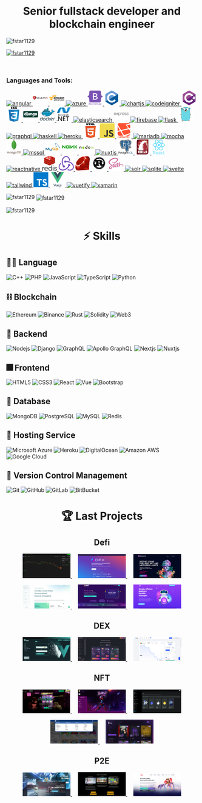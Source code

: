 <h1 align="center">Senior fullstack developer and blockchain engineer</h1>
<p align="left"> <img src="https://komarev.com/ghpvc/?username=fstar1129&label=Profile%20views&color=0e75b6&style=flat" alt="fstar1129" /> </p>

<p align="left"> <a href="https://github.com/ryo-ma/github-profile-trophy"><img src="https://github-profile-trophy.vercel.app/?username=fstar1129" alt="fstar1129" /></a> </p>

<p align="left"> <a href="https://twitter.com/" target="blank"><img src="https://img.shields.io/twitter/follow/?logo=twitter&style=for-the-badge" alt="" /></a> </p>


<h3 align="left">Languages and Tools:</h3>
<p align="left"> <a href="https://angular.io" target="_blank"> <img src="https://angular.io/assets/images/logos/angular/angular.svg" alt="angular" width="40" height="40"/> </a> <a href="https://angular.io" target="_blank"> <img src="https://raw.githubusercontent.com/devicons/devicon/master/icons/angularjs/angularjs-original-wordmark.svg" alt="angularjs" width="40" height="40"/> </a> <a href="https://aws.amazon.com" target="_blank"> <img src="https://raw.githubusercontent.com/devicons/devicon/master/icons/amazonwebservices/amazonwebservices-original-wordmark.svg" alt="aws" width="40" height="40"/> </a> <a href="https://azure.microsoft.com/en-in/" target="_blank"> <img src="https://www.vectorlogo.zone/logos/microsoft_azure/microsoft_azure-icon.svg" alt="azure" width="40" height="40"/> </a> <a href="https://getbootstrap.com" target="_blank"> <img src="https://raw.githubusercontent.com/devicons/devicon/master/icons/bootstrap/bootstrap-plain-wordmark.svg" alt="bootstrap" width="40" height="40"/> </a> <a href="https://www.cprogramming.com/" target="_blank"> <img src="https://raw.githubusercontent.com/devicons/devicon/master/icons/c/c-original.svg" alt="c" width="40" height="40"/> </a> <a href="https://www.chartjs.org" target="_blank"> <img src="https://www.chartjs.org/media/logo-title.svg" alt="chartjs" width="40" height="40"/> </a> <a href="https://codeigniter.com" target="_blank"> <img src="https://cdn.worldvectorlogo.com/logos/codeigniter.svg" alt="codeigniter" width="40" height="40"/> </a> <a href="https://www.w3schools.com/cs/" target="_blank"> <img src="https://raw.githubusercontent.com/devicons/devicon/master/icons/csharp/csharp-original.svg" alt="csharp" width="40" height="40"/> </a> <a href="https://www.w3schools.com/css/" target="_blank"> <img src="https://raw.githubusercontent.com/devicons/devicon/master/icons/css3/css3-original-wordmark.svg" alt="css3" width="40" height="40"/> </a> <a href="https://www.djangoproject.com/" target="_blank"> <img src="https://raw.githubusercontent.com/devicons/devicon/master/icons/django/django-original.svg" alt="django" width="40" height="40"/> </a> <a href="https://www.docker.com/" target="_blank"> <img src="https://raw.githubusercontent.com/devicons/devicon/master/icons/docker/docker-original-wordmark.svg" alt="docker" width="40" height="40"/> </a> <a href="https://dotnet.microsoft.com/" target="_blank"> <img src="https://raw.githubusercontent.com/devicons/devicon/master/icons/dot-net/dot-net-original-wordmark.svg" alt="dotnet" width="40" height="40"/> </a> <a href="https://www.elastic.co" target="_blank"> <img src="https://www.vectorlogo.zone/logos/elastic/elastic-icon.svg" alt="elasticsearch" width="40" height="40"/> </a> <a href="https://expressjs.com" target="_blank"> <img src="https://raw.githubusercontent.com/devicons/devicon/master/icons/express/express-original-wordmark.svg" alt="express" width="40" height="40"/> </a> <a href="https://firebase.google.com/" target="_blank"> <img src="https://www.vectorlogo.zone/logos/firebase/firebase-icon.svg" alt="firebase" width="40" height="40"/> </a> <a href="https://flask.palletsprojects.com/" target="_blank"> <img src="https://www.vectorlogo.zone/logos/pocoo_flask/pocoo_flask-icon.svg" alt="flask" width="40" height="40"/> </a> <a href="https://golang.org" target="_blank"> <img src="https://raw.githubusercontent.com/devicons/devicon/master/icons/go/go-original.svg" alt="go" width="40" height="40"/> </a> <a href="https://graphql.org" target="_blank"> <img src="https://www.vectorlogo.zone/logos/graphql/graphql-icon.svg" alt="graphql" width="40" height="40"/> </a> <a href="https://www.haskell.org/" target="_blank"> <img src="https://upload.wikimedia.org/wikipedia/commons/1/1c/Haskell-Logo.svg" alt="haskell" width="40" height="40"/> </a> <a href="https://heroku.com" target="_blank"> <img src="https://www.vectorlogo.zone/logos/heroku/heroku-icon.svg" alt="heroku" width="40" height="40"/> </a> <a href="https://www.w3.org/html/" target="_blank"> <img src="https://raw.githubusercontent.com/devicons/devicon/master/icons/html5/html5-original-wordmark.svg" alt="html5" width="40" height="40"/> </a> <a href="https://developer.mozilla.org/en-US/docs/Web/JavaScript" target="_blank"> <img src="https://raw.githubusercontent.com/devicons/devicon/master/icons/javascript/javascript-original.svg" alt="javascript" width="40" height="40"/> </a> <a href="https://laravel.com/" target="_blank"> <img src="https://raw.githubusercontent.com/devicons/devicon/master/icons/laravel/laravel-plain-wordmark.svg" alt="laravel" width="40" height="40"/> </a> <a href="https://mariadb.org/" target="_blank"> <img src="https://www.vectorlogo.zone/logos/mariadb/mariadb-icon.svg" alt="mariadb" width="40" height="40"/> </a> <a href="https://mochajs.org" target="_blank"> <img src="https://www.vectorlogo.zone/logos/mochajs/mochajs-icon.svg" alt="mocha" width="40" height="40"/> </a> <a href="https://www.mongodb.com/" target="_blank"> <img src="https://raw.githubusercontent.com/devicons/devicon/master/icons/mongodb/mongodb-original-wordmark.svg" alt="mongodb" width="40" height="40"/> </a> <a href="https://www.microsoft.com/en-us/sql-server" target="_blank"> <img src="https://www.svgrepo.com/show/303229/microsoft-sql-server-logo.svg" alt="mssql" width="40" height="40"/> </a> <a href="https://www.mysql.com/" target="_blank"> <img src="https://raw.githubusercontent.com/devicons/devicon/master/icons/mysql/mysql-original-wordmark.svg" alt="mysql" width="40" height="40"/> </a> <a href="https://www.nginx.com" target="_blank"> <img src="https://raw.githubusercontent.com/devicons/devicon/master/icons/nginx/nginx-original.svg" alt="nginx" width="40" height="40"/> </a> <a href="https://nodejs.org" target="_blank"> <img src="https://raw.githubusercontent.com/devicons/devicon/master/icons/nodejs/nodejs-original-wordmark.svg" alt="nodejs" width="40" height="40"/> </a> <a href="https://nuxtjs.org/" target="_blank"> <img src="https://www.vectorlogo.zone/logos/nuxtjs/nuxtjs-icon.svg" alt="nuxtjs" width="40" height="40"/> </a> <a href="https://www.postgresql.org" target="_blank"> <img src="https://raw.githubusercontent.com/devicons/devicon/master/icons/postgresql/postgresql-original-wordmark.svg" alt="postgresql" width="40" height="40"/> </a> <a href="https://rubyonrails.org" target="_blank"> <img src="https://raw.githubusercontent.com/devicons/devicon/master/icons/rails/rails-original-wordmark.svg" alt="rails" width="40" height="40"/> </a> <a href="https://reactjs.org/" target="_blank"> <img src="https://raw.githubusercontent.com/devicons/devicon/master/icons/react/react-original-wordmark.svg" alt="react" width="40" height="40"/> </a> <a href="https://reactnative.dev/" target="_blank"> <img src="https://reactnative.dev/img/header_logo.svg" alt="reactnative" width="40" height="40"/> </a> <a href="https://redis.io" target="_blank"> <img src="https://raw.githubusercontent.com/devicons/devicon/master/icons/redis/redis-original-wordmark.svg" alt="redis" width="40" height="40"/> </a> <a href="https://redux.js.org" target="_blank"> <img src="https://raw.githubusercontent.com/devicons/devicon/master/icons/redux/redux-original.svg" alt="redux" width="40" height="40"/> </a> <a href="https://www.ruby-lang.org/en/" target="_blank"> <img src="https://raw.githubusercontent.com/devicons/devicon/master/icons/ruby/ruby-original.svg" alt="ruby" width="40" height="40"/> </a> <a href="https://www.rust-lang.org" target="_blank"> <img src="https://raw.githubusercontent.com/devicons/devicon/master/icons/rust/rust-plain.svg" alt="rust" width="40" height="40"/> </a> <a href="https://sass-lang.com" target="_blank"> <img src="https://raw.githubusercontent.com/devicons/devicon/master/icons/sass/sass-original.svg" alt="sass" width="40" height="40"/> </a> <a href="https://lucene.apache.org/solr/" target="_blank"> <img src="https://www.vectorlogo.zone/logos/apache_solr/apache_solr-icon.svg" alt="solr" width="40" height="40"/> </a> <a href="https://www.sqlite.org/" target="_blank"> <img src="https://www.vectorlogo.zone/logos/sqlite/sqlite-icon.svg" alt="sqlite" width="40" height="40"/> </a> <a href="https://svelte.dev" target="_blank"> <img src="https://upload.wikimedia.org/wikipedia/commons/1/1b/Svelte_Logo.svg" alt="svelte" width="40" height="40"/> </a> <a href="https://tailwindcss.com/" target="_blank"> <img src="https://www.vectorlogo.zone/logos/tailwindcss/tailwindcss-icon.svg" alt="tailwind" width="40" height="40"/> </a> <a href="https://www.typescriptlang.org/" target="_blank"> <img src="https://raw.githubusercontent.com/devicons/devicon/master/icons/typescript/typescript-original.svg" alt="typescript" width="40" height="40"/> </a> <a href="https://vuejs.org/" target="_blank"> <img src="https://raw.githubusercontent.com/devicons/devicon/master/icons/vuejs/vuejs-original-wordmark.svg" alt="vuejs" width="40" height="40"/> </a> <a href="https://vuetifyjs.com/en/" target="_blank"> <img src="https://bestofjs.org/logos/vuetify.svg" alt="vuetify" width="40" height="40"/> </a> <a href="https://dotnet.microsoft.com/apps/xamarin" target="_blank"> <img src="https://raw.githubusercontent.com/detain/svg-logos/780f25886640cef088af994181646db2f6b1a3f8/svg/xamarin.svg" alt="xamarin" width="40" height="40"/> </a> </p>

<p><img align="left" src="https://github-readme-stats.vercel.app/api/top-langs?username=fstar1129&show_icons=true&locale=en&layout=compact" alt="fstar1129" /></p>

<p>&nbsp;<img align="center" src="https://github-readme-stats.vercel.app/api?username=fstar1129&show_icons=true&locale=en" alt="fstar1129" /></p>

<p><img align="center" src="https://github-readme-streak-stats.herokuapp.com/?user=fstar1129&" alt="fstar1129" /></p>

<h1 align="center">⚡ Skills</h1>

## 👨‍⚖️ Language

![C++](https://img.shields.io/badge/-C++-00599C?style=flat&labelColor=black&color=darkgreen&logo=c)
![PHP](https://img.shields.io/badge/-PHP-60599C?style=flat&labelColor=black&color=darkgreen&logo=php)
![JavaScript](https://img.shields.io/badge/-JavaScript-black?style=flat&labelColor=black&logo=javascript)
![TypeScript](https://img.shields.io/badge/-TypeScript-007ACC?style=flat&labelColor=black&logo=typescript)
![Python](https://img.shields.io/badge/-Python-black?style=flat&labelColor=black&color=blue&logo=Python)

## ⛓ Blockchain

![Ethereum](https://img.shields.io/badge/-Ethereum-1C1C1D?style=flat&labelColor=black&logo=ethereum)
![Binance](https://img.shields.io/badge/-Binance-222200?style=flat&labelColor=black&logo=binance)
![Rust](https://img.shields.io/badge/Rust-363636?style=flat&labelColor=black&logo=rust)
![Solidity](https://img.shields.io/badge/Solidity-363636?style=flat&labelColor=black&logo=solidity)
![Web3](https://img.shields.io/badge/Web_3-c16822?style=flat&labelColor=black&logo=web3.js)

## 🛒 Backend

![Nodejs](https://img.shields.io/badge/-Nodejs-black?style=flat&labelColor=black&color=green&logo=Node.js)
![Django](https://img.shields.io/badge/-Django-black?style=flat&labelColor=black&color=orange&logo=Django)
![GraphQL](https://img.shields.io/badge/-GraphQL-E10098?style=flat&labelColor=black&logo=graphql)
![Apollo GraphQL](https://img.shields.io/badge/-Apollo%20GraphQL-311C87?style=flat&labelColor=black&logo=apollo-graphql)
![Nextjs](https://img.shields.io/badge/-Nextjs-black?style=flat&labelColor=black&color=green&logo=Next.js)
![Nuxtjs](https://img.shields.io/badge/-Nuxtjs-61dafb?style=flat&labelColor=black&color=green&logo=Nuxt.js)

## 🎆 Frontend

![HTML5](https://img.shields.io/badge/-HTML5-E34F26?style=flat&labelColor=black&color=darkorange&logo=html5&logoColor=white)
![CSS3](https://img.shields.io/badge/-CSS3-1572B6?style=flat&labelColor=black&logo=css3)
![React](https://img.shields.io/badge/-React-61dafb?style=flat&labelColor=black&logo=react)
![Vue](https://img.shields.io/badge/-Vue-4fc08d?style=flat&labelColor=black&logo=vue.js)
![Bootstrap](https://img.shields.io/badge/-Bootstrap-563D7C?style=flat&labelColor=black&logo=bootstrap)

## 🧵 Database

![MongoDB](https://img.shields.io/badge/-MongoDB-darkgreen?style=flat&labelColor=black&logo=mongodb)
![PostgreSQL](https://img.shields.io/badge/-PostgreSQL-336791?style=flat&labelColor=black&logo=postgresql)
![MySQL](https://img.shields.io/badge/-MySQL-31aafb?style=flat&labelColor=black&logo=mysql)
![Redis](https://img.shields.io/badge/-Redis-812a1b?style=flat&labelColor=black&logo=Redis)

## 🔮 Hosting Service

![Microsoft Azure](https://img.shields.io/badge/Microsoft%20Azure-232F7E?style=flat&labelColor=black&logo=microsoft-azure)
![Heroku](https://img.shields.io/badge/-Heroku-430098?style=flat&labelColor=black&logo=heroku)
![DigitalOcean](https://img.shields.io/badge/-Digital%20Ocean-darkblue?style=flat&labelColor=black&logo=digitalocean)
![Amazon AWS](https://img.shields.io/badge/Amazon%20AWS-232F3E?style=flat&labelColor=black&logo=amazon-aws)
![Google Cloud](https://img.shields.io/badge/Google%20Cloud-black?style=flat&labelColor=black&logo=google-cloud)

## 🔌 Version Control Management

![Git](https://img.shields.io/badge/-Git-black?style=flat&labelColor=black&logo=git)
![GitHub](https://img.shields.io/badge/-GitHub-181717?style=flat&labelColor=black&logo=github)
![GitLab](https://img.shields.io/badge/-GitLab-FCA121?style=flat&labelColor=black&logo=gitlab)
![BitBucket](https://img.shields.io/badge/-BitBucket-darkblue?style=flat&labelColor=black&logo=bitbucket)

<h1 align="center">🏆 Last Projects</h1>

<h2 align="center">Defi</h2>

<p align="center">
    <a href="https://www.cap.finance/">
			<img src="./assets/defi/cap.png" width="25%"/>
		</a>
		&nbsp;&nbsp;&nbsp;
    <a href="https://dfx.finance/">
    	<img src="./assets/defi/dfx.png" width="25%"/>
		</a>
		&nbsp;&nbsp;&nbsp;
		<a href="https://drops.co/">
    	<img src="./assets/defi/drops.png" width="25%"/>
		</a>
</p>
<p align="center">
    <a href="https://hakka.finance/">
			<img src="./assets/defi/hakka.png" width="25%"/>
		</a>
		&nbsp;&nbsp;&nbsp;
    <a href="https://pooltogether.com/">
    	<img src="./assets/defi/pool.png" width="25%"/>
		</a>
		&nbsp;&nbsp;&nbsp;
		<a href="https://xtoken.market/">
    	<img src="./assets/defi/xtoken.png" width="25%"/>
		</a>
</p>

<h2 align="center">DEX</h2>

<p align="center">
    <a href="https://app.wault.finance/">
			<img src="./assets/dex/wault.png" width="25%"/>
		</a>
		&nbsp;&nbsp;&nbsp;
    <a href="https://zoomswap.io/">
    	<img src="./assets/dex/zoomswap.png" width="25%"/>
		</a>
		&nbsp;&nbsp;&nbsp;
		<a href="https://app.shieldex.io/">
    	<img src="./assets/dex/shieldex.png" width="25%"/>
		</a>
</p>

<h2 align="center">NFT</h2>

<p align="center">
    <a href="https://www.cyberkongz.com/">
			<img src="./assets/nft/kongz.png" width="25%"/>
		</a>
		&nbsp;&nbsp;&nbsp;
    <a href="https://team3d.io/">
    	<img src="./assets/nft/team3d.jpg" width="25%"/>
		</a>
		&nbsp;&nbsp;&nbsp;
		<a href="https://app-v2.revomon.io/">
    	<img src="./assets/nft/revomon.png" width="25%"/>
		</a>
</p>

<p align="center">
    <a href="https://www.coolcatsnft.com/">
			<img src="./assets/nft/coolcat.png" width="25%"/>
		</a>
		&nbsp;&nbsp;&nbsp;
    <a href="https://dontbuymeme.com/">
    	<img src="./assets/nft/meme.png" width="25%"/>
		</a>
</p>

<h2 align="center">P2E</h2>

<p align="center">
    <a href="https://nftchampions.cc/">
			<img src="./assets/p2e/champion.jpg" width="25%"/>
		</a>
		&nbsp;&nbsp;&nbsp;
    <a href="https://fantasyworld.game/">
    	<img src="./assets/p2e/fantasy.png" width="25%"/>
		</a>
		&nbsp;&nbsp;&nbsp;
		<a href="https://griffinart.finance/">
    	<img src="./assets/p2e/griffin.png" width="25%"/>
		</a>
</p>
